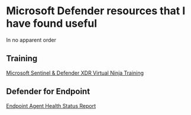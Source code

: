 # Microsoft Defender resources that I have found useful
In no apparent order

## Training
[Microsoft Sentinel & Defender XDR Virtual Ninja Training](https://adoption.microsoft.com/en-us/ninja-show/)

## Defender for Endpoint
[Endpoint Agent Health Status Report](https://github.com/Azure/Azure-Sentinel/blob/master/Hunting%20Queries/Microsoft%20365%20Defender/General%20queries/Endpoint%20Agent%20Health%20Status%20Report.yaml)
